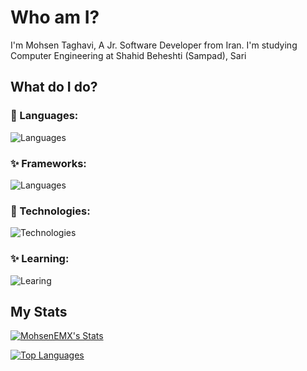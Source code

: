 # Who am I?
I'm Mohsen Taghavi, A Jr. Software Developer from Iran.
I'm studying Computer Engineering at Shahid Beheshti (Sampad), Sari
## What do I do?

### 💎 Languages:

![Languages](https://skillicons.dev/icons?i=js,ts,nodejs,dart,kotlin,wasm,bash&theme=dark)

### ✨ Frameworks:

![Languages](https://skillicons.dev/icons?i=flutter,materialui&theme=dark)

### 🧨 Technologies:

![Technologies](https://skillicons.dev/icons?i=git,mongodb,mysql,arduino,firebase,supabase,powershell&theme=dark)

### ✨ Learning:

![Learing](https://skillicons.dev/icons?i=flutter,go&theme=dark)

## My Stats
<a href="http://www.github.com/MohsenEMX"><img src="https://github-readme-stats.vercel.app/api?username=MohsenEMX&show_icons=true&hide=&count_private=true&title_color=0891b2&text_color=ffffff&icon_color=ffffff&bg_color=1c1917&show_icons=true" alt="MohsenEMX's Stats" /></a>



<a href="https://github.com/MohsenEMX" align="left"><img src="https://github-readme-stats.vercel.app/api/top-langs/?username=MohsenEMX&langs_count=10&title_color=0891b2&text_color=ffffff&icon_color=ffffff&bg_color=1c1917&locale=en&custom_title=Top%20%Languages" alt="Top Languages" /></a>

